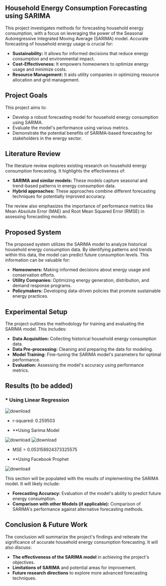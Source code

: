 ## Household Energy Consumption Forecasting using SARIMA

This project investigates methods for forecasting household energy consumption, with a focus on leveraging the power of the Seasonal Autoregressive Integrated Moving Average (SARIMA) model. Accurate forecasting of household energy usage is crucial for:

* **Sustainability:**  It allows for informed decisions that reduce energy consumption and environmental impact.
* **Cost-Effectiveness:**  It empowers homeowners to optimize energy usage and minimize costs.
* **Resource Management:**  It aids utility companies in optimizing resource allocation and grid management.

## Project Goals

This project aims to:

* Develop a robust forecasting model for household energy consumption using SARIMA.
* Evaluate the model's performance using various metrics.
* Demonstrate the potential benefits of SARIMA-based forecasting for stakeholders in the energy sector.

## Literature Review

The literature review explores existing research on household energy consumption forecasting. It highlights the effectiveness of:

* **SARIMA and similar models:**  These models capture seasonal and trend-based patterns in energy consumption data.
* **Hybrid approaches:**  These approaches combine different forecasting techniques for potentially improved accuracy.

The review also emphasizes the importance of performance metrics like Mean Absolute Error (MAE) and Root Mean Squared Error (RMSE) in assessing forecasting models.

## Proposed System

The proposed system utilizes the SARIMA model to analyze historical household energy consumption data. By identifying patterns and trends within this data, the model can predict future consumption levels. This information can be valuable for:

* **Homeowners:**  Making informed decisions about energy usage and conservation efforts.
* **Utility Companies:**  Optimizing energy generation, distribution, and demand response programs.
* **Policymakers:**  Developing data-driven policies that promote sustainable energy practices.

## Experimental Setup

The project outlines the methodology for training and evaluating the SARIMA model. This includes:

* **Data Acquisition:**  Collecting historical household energy consumption data.
* **Data Pre-processing:**  Cleaning and preparing the data for modeling.
* **Model Training:**  Fine-tuning the SARIMA model's parameters for optimal performance.
* **Evaluation:**  Assessing the model's accuracy using performance metrics.

## Results (to be added)
### * Using Linear Regression
![download](https://github.com/FajanSunusara/Household-Energy-Consumpition-Prediction-Using-Time-Series/assets/49346372/8d05dee3-1840-44ac-9e00-266b350d2bcb)
* r-squared: 0.259503

* **Using Sarima Model 

![download](https://github.com/FajanSunusara/Household-Energy-Consumpition-Prediction-Using-Time-Series/assets/49346372/43b87543-50a8-419f-ac70-947e766c6d10)
![download](https://github.com/FajanSunusara/Household-Energy-Consumpition-Prediction-Using-Time-Series/assets/49346372/42f9aa83-1da6-401a-bd5a-119d3d7c90e8)
* MSE =  0.053158924373325575

* **Using Facebook Prophet

![download](https://github.com/FajanSunusara/Household-Energy-Consumpition-Prediction-Using-Time-Series/assets/49346372/97ae7a3a-bcbe-4c52-9eb9-cf8fc9ca88d5)


This section will be populated with the results of implementing the SARIMA model. It will likely include:

* **Forecasting Accuracy:**  Evaluation of the model's ability to predict future energy consumption.
* **Comparison with other Models (if applicable):**  Comparison of SARIMA's performance against alternative forecasting methods.

## Conclusion & Future Work

The conclusion will summarize the project's findings and reiterate the significance of accurate household energy consumption forecasting. It will also discuss:

* **The effectiveness of the SARIMA model** in achieving the project's objectives.
* **Limitations of SARIMA** and potential areas for improvement.
* **Future research directions** to explore more advanced forecasting techniques.

